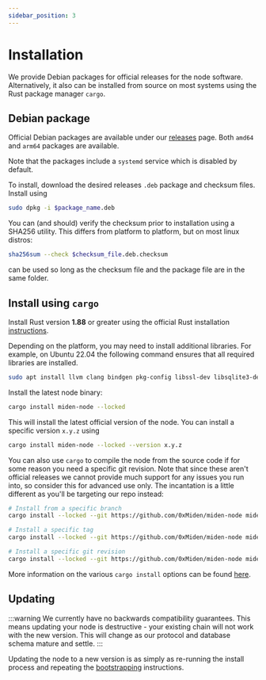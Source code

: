 ```yaml
---
sidebar_position: 3
---
```


# Installation

We provide Debian packages for official releases for the node software. Alternatively, it also can be installed from source on most systems using the Rust package manager `cargo`.

## Debian package

Official Debian packages are available under our [releases](https://github.com/0xMiden/miden-node/releases) page.
Both `amd64` and `arm64` packages are available.

Note that the packages include a `systemd` service which is disabled by default.

To install, download the desired releases `.deb` package and checksum files. Install using

```sh
sudo dpkg -i $package_name.deb
```

You can (and should) verify the checksum prior to installation using a SHA256 utility. This differs from platform to platform, but on most linux distros:

```sh
sha256sum --check $checksum_file.deb.checksum
```

can be used so long as the checksum file and the package file are in the same folder.

## Install using `cargo`

Install Rust version **1.88** or greater using the official Rust installation
[instructions](https://www.rust-lang.org/tools/install).

Depending on the platform, you may need to install additional libraries. For example, on Ubuntu 22.04 the following
command ensures that all required libraries are installed.

```sh
sudo apt install llvm clang bindgen pkg-config libssl-dev libsqlite3-dev
```

Install the latest node binary:

```sh
cargo install miden-node --locked
```

This will install the latest official version of the node. You can install a specific version `x.y.z` using

```sh
cargo install miden-node --locked --version x.y.z
```

You can also use `cargo` to compile the node from the source code if for some reason you need a specific git revision.
Note that since these aren't official releases we cannot provide much support for any issues you run into, so consider
this for advanced use only. The incantation is a little different as you'll be targeting our repo instead:

```sh
# Install from a specific branch
cargo install --locked --git https://github.com/0xMiden/miden-node miden-node --branch <branch>

# Install a specific tag
cargo install --locked --git https://github.com/0xMiden/miden-node miden-node --tag <tag>

# Install a specific git revision
cargo install --locked --git https://github.com/0xMiden/miden-node miden-node --rev <git-sha>
```

More information on the various `cargo install` options can be found
[here](https://doc.rust-lang.org/cargo/commands/cargo-install.html#install-options).

## Updating

:::warning
We currently have no backwards compatibility guarantees. This means updating your node is destructive - your
existing chain will not work with the new version. This will change as our protocol and database schema mature and
settle.
:::

Updating the node to a new version is as simply as re-running the install process and repeating the [bootstrapping](./usage#bootstrapping) instructions.
